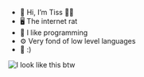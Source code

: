 - 👋 Hi, I’m Tiss 🧀🐀
- 🖥️ The internet rat
- 🤖 I like programming
- ⚙️ Very fond of low level languages
- 🙂 :)

![I look like this btw](https://steamuserimages-a.akamaihd.net/ugc/1018318651158994702/ACF9899993ECDCC17AB0316425C1926138F0BE99/?imw=700&imh=390&ima=fit&impolicy=Letterbox&imcolor=%23000000&letterbox=true)
<!---
tisstherat/tisstherat is a ✨ special ✨ repository because its `README.md` (this file) appears on your GitHub profile.
You can click the Preview link to take a look at your changes.
--->
